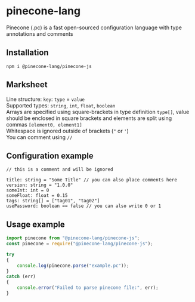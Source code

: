 # pinecone-lang
Pinecone (.pc) is a fast open-sourced configuration language with type annotations and comments
## Installation
```
npm i @pinecone-lang/pinecone-js
```
## Marksheet
Line structure: `key`: `type` = `value`<br>
Supported types: `string`, `int`, `float`, `boolean`<br>
Arrays are specified using square-brackets in type definition `type[]`, value should be enclosed in square brackets and elements are split using commas `[element0, element1]`<br>
Whitespace is ignored outside of brackets (`"` or `'`)<br>
You can comment using `//`
## Configuration example
```
// this is a comment and will be ignored

title: string = "Some Title" // you can also place comments here
version: string = "1.0.0"
someInt: int = 0
someFloat: float = 0.15
tags: string[] = ["tag01", "tag02"]
usePassword: boolean == false // you can also write 0 or 1
```
## Usage example
```js
import pinecone from "@pinecone-lang/pinecone-js";
const pinecone = require("@pinecone-lang/pinecone-js");

try
{
    console.log(pinecone.parse("example.pc"));
}
catch (err)
{
    console.error("Failed to parse pinecone file:", err);
}
```